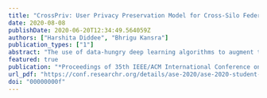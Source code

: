 ```yaml
---
title: "CrossPriv: User Privacy Preservation Model for Cross-Silo Federated Software"
date: 2020-08-08
publishDate: 2020-06-20T12:34:49.564059Z
authors: ["Harshita Diddee", "Bhrigu Kansra"]
publication_types: ["1"]
abstract: "The use of data-hungry deep learning algorithms to augment the performance of cloud-deployed software services calls for the constant relaying of private user data over a network that is susceptible to attack from malicious agents and also limits the extent to which data can be collated in a central repository to train centralized machine learning models. To encourage anonymized and decentralized training of models in such scenarios, We propose CrossPriv, a user-privacy sensitive model that enlists the characteristics of cross-silo federated software deployed across the clients participating in the cross-silo FL learning setup. We simulate the efficacy of the model by demonstrating the training of a deep learning model that can detect Pneumonia using X-Rays using training data hosted at two completely different silos, without sharing their raw data. We specify the client and server-side features of the deployed service whilst clearly defining the pipeline of cross-silo federated learning architecture."
featured: true
publication: "*Proceedings of 35th IEEE/ACM International Conference on Automated Software Engineering"
url_pdf: "https://conf.researchr.org/details/ase-2020/ase-2020-student-research-competition/1/CrossPriv-User-Privacy-Preservation-Model-for-Cross-Silo-Federated-Software"
doi: "00000000f"
---
```


